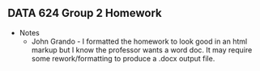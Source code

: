 ## DATA 624 Group 2 Homework

- Notes
  - John Grando - I formatted the homework to look good in an html markup but I know the professor wants a word doc.  It may require some rework/formatting to produce a .docx output file.
